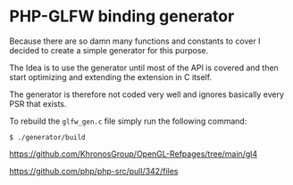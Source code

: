 # PHP-GLFW binding generator

Because there are so damn many functions and constants to cover I decided to create a simple generator for this purpose.

The Idea is to use the generator until most of the API is covered and then start optimizing and extending the extension in C itself.

The generator is therefore not coded very well and ignores basically every PSR that exists. 

To rebuild the `glfw_gen.c` file simply run the following command:

```
$ ./generator/build
```

https://github.com/KhronosGroup/OpenGL-Refpages/tree/main/gl4


https://github.com/php/php-src/pull/342/files
